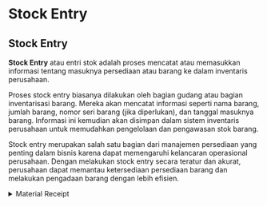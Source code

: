 # Stock Entry

## Stock Entry

**Stock Entry** atau entri stok adalah proses mencatat atau memasukkan informasi tentang masuknya persediaan atau barang ke dalam inventaris perusahaan.

Proses stock entry biasanya dilakukan oleh bagian gudang atau bagian inventarisasi barang. Mereka akan mencatat informasi seperti nama barang, jumlah barang, nomor seri barang (jika diperlukan), dan tanggal masuknya barang. Informasi ini kemudian akan disimpan dalam sistem inventaris perusahaan untuk memudahkan pengelolaan dan pengawasan stok barang.

Stock entry merupakan salah satu bagian dari manajemen persediaan yang penting dalam bisnis karena dapat memengaruhi kelancaran operasional perusahaan. Dengan melakukan stock entry secara teratur dan akurat, perusahaan dapat memantau ketersediaan persediaan barang dan melakukan pengadaan barang dengan lebih efisien.

<details>

<summary>Material Receipt</summary>

**Material Receipt** adalah sebuah dokumen atau rekaman dalam sistem manajemen persediaan atau inventory management yang digunakan untuk mencatat penerimaan atau kedatangan material atau barang ke dalam gudang atau lokasi penyimpanan perusahaan.

**Material Receipt** biasanya dibuat setelah **Material Request**. Akan tetapi ada pengecualian jika **Material Receipt** dipakai sebagai **Opening Stock** ketika membuat **Item.**

### Logika

* **Material Receipt** milik **Company**
* **Material Receipt** milik **Material Request**
* **Material Receipt** memiliki 1 atau lebih **Item**
* **Material Receipt** dimiliki 2 **Account Transaction**

### Relasi

### Accounting

#### General Ledger

Ketika membuat **Material Receipt** maka akan dicatat pada **Buku Besar (General Ledger)** dengan pencatatan pada **Account** default untuk **Warehouse** dan juga **Account Beban Penjualan (Penyesuaian Stok)**

* **Debit** : Default Account Warehouse (contoh: 1141.001 - Persediaan Barang)
* **Credit** : 5110.000 - Beban Penjualan

#### Cash Flow

* **Cash Flow from Operations**
  * **Profit Tahun Yang Berjalan** : Persediaan Barang
  * **Perubahan Persediaan :** Beban Penjualan

</details>
